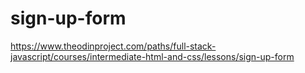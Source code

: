 # sign-up-form
https://www.theodinproject.com/paths/full-stack-javascript/courses/intermediate-html-and-css/lessons/sign-up-form
